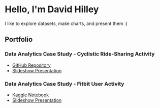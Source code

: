 # Hello, I'm David Hilley
I like to explore datasets, make charts, and present them :)
## Portfolio
### Data Analytics Case Study - Cyclistic Ride-Sharing Activity
- [GitHub Repository](https://github.com/davidhilley/Google_Case_Study1)
- [Slideshow Presentation](https://docs.google.com/presentation/d/1NPybtTUdb-RQsuwG00Ia4Usv8cYhofcIOo2ffZENf6Q/edit?usp=sharing)
### Data Analytics Case Study - Fitbit User Activity
- [Kaggle Notebook](https://www.kaggle.com/code/davidhilley/case-study-2)
- [Slideshow Presentation](https://docs.google.com/presentation/d/1rpsH8ZpoorWeSfCcFgS2Xlb9gq0AmVYVQaZzRj6XjdE/edit?usp=sharing)

